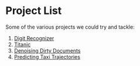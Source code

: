 # Project List
Some of the various projects we could try and tackle:
1) [Digit Recognizer](https://www.kaggle.com/c/digit-recognizer/overview)
2) [Titanic](https://www.kaggle.com/c/titanic)
3) [Denoising Dirty Documents](https://www.kaggle.com/c/denoising-dirty-documents)
4) [Predicting Taxi Trajectories](https://www.kaggle.com/c/pkdd-15-predict-taxi-service-trajectory-i)
